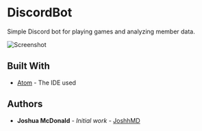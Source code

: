 # DiscordBot

Simple Discord bot for playing games and analyzing member data.<br />

![Screenshot](Screenshot_3.png)



## Built With

* [Atom](https://atom.io/) - The IDE used


## Authors

* **Joshua McDonald** - *Initial work* - [JoshhMD](https://github.com/joshhMD)
